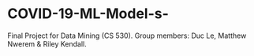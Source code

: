 # COVID-19-ML-Model-s-
Final Project for Data Mining (CS 530). Group members: Duc Le, Matthew Nwerem &amp; Riley Kendall.
